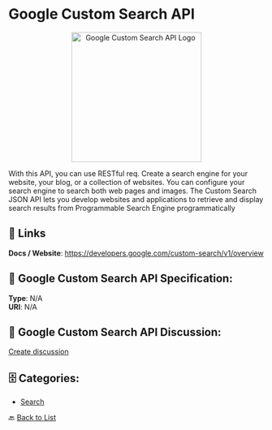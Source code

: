 # Google Custom Search API
<p align="center">
    <img width="256" src="https://raw.githubusercontent.com/apis-list/apis-list/main/apis/google-custom-search-api/logo_256x256.png" alt="Google Custom Search API Logo"/>
</p>

With this API, you can use RESTful req. Create a search engine for your website, your blog, or a collection of websites. You can configure your search engine to search both web pages and images. The Custom Search JSON API lets you develop websites and applications to retrieve and display search results from Programmable Search Engine programmatically

##  🔗 Links
**Docs / Website**: https://developers.google.com/custom-search/v1/overview

## 🧬 Google Custom Search API Specification:
**Type**: N/A  
**URI**: N/A

## 💬 Google Custom Search API Discussion:
[Create discussion](https://github.com/apis-list/apis-list/discussions/new)

## 🗄️ Categories:
- [Search](https://github.com/apis-list/apis-list#search-)




🔙 [Back to List](https://github.com/apis-list/apis-list)
